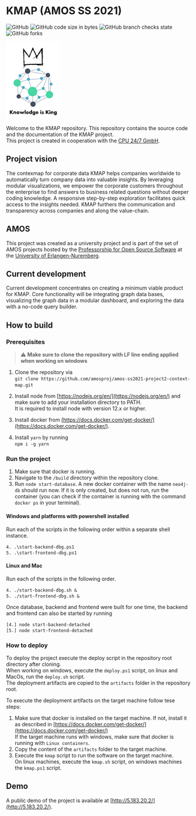 # KMAP (AMOS SS 2021)
![GitHub](https://img.shields.io/github/license/amosproj/amos-ss2021-project2-context-map)
![GitHub code size in bytes](https://img.shields.io/github/languages/code-size/amosproj/amos-ss2021-project2-context-map)
![GitHub branch checks state](https://img.shields.io/github/checks-status/amosproj/amos-ss2021-project2-context-map/main)
![GitHub forks](https://img.shields.io/github/forks/amosproj/amos-ss2021-project2-context-map?style=social)

![Logo](./content/AMOS_KMAP_LOGO_THUMBNAIL.png)

Welcome to the KMAP repository. This repository contains the source code and the documentation of the KMAP project.  
This project is created in cooperation with the [CPU 24/7 GmbH](https://engineeringcloud.io/en/).

## Project vision
The contexmap for corporate data KMAP helps companies worldwide to automatically turn company data into valuable insights. By leveraging modular visualizations, we empower the corporate customers throughout the enterprise to find answers to business related questions without deeper coding knowledge. A responsive step-by-step exploration facilitates quick access to the insights needed. KMAP furthers the communication and transparency across companies and along the value-chain.  

## AMOS
This project was created as a university project and is part of the set of AMOS projects hosted by the [Professorship for Open Source Software](https://oss.cs.fau.de/) at the [University of Erlangen-Nuremberg](https://www.fau.eu/).

## Current development
Current development concentrates on creating a minimum viable product for KMAP. Core functionality will be integrating graph data bases, visualizing the graph data in a modular dashboard, and exploring the data with a no-code query builder.

## How to build
### Prerequisites
> :warning: **Make sure to clone the repository with LF line ending applied when working on windows** 
1. Clone the repository via  
`git clone https://github.com/amosproj/amos-ss2021-project2-context-map.git`

1. Install node from [https://nodejs.org/en/](https://nodejs.org/en/) and make sure to add your installation directory to PATH.   
It is required to install node with version 12.x or higher.

1. Install docker from [https://docs.docker.com/get-docker/](https://docs.docker.com/get-docker/).

1. Install `yarn` by running  
`npm i -g yarn`

### Run the project
1. Make sure that docker is running.
2. Navigate to the `/build` directory within the repository clone.
3. Run `node start-database`. A new docker container with the name `neo4j-db` should run now. If it is only created, but does not run, run the container (you can check if the container is running with the command `docker ps` in your terminal).

#### Windows and platforms with powershell installed

Run each of the scripts in the following order within a separate shell instance.
```
4. .\start-backend-dbg.ps1 
5. .\start-frontend-dbg.ps1
```

#### Linux and Mac

Run each of the scripts in the following order.
```
4. ./start-backend-dbg.sh & 
5. ./start-frontend-dbg.sh &
```

Once database, backend and frontend were built for one time, the backend and frontend can also be started by running 
```
[4.] node start-backend-detached
[5.] node start-frontend-detached
```

### How to deploy
To deploy the project execute the deploy script in the repository root directory after cloning.  
When working on windows, execute the `deploy.ps1` script, on linux and MacOs, run the `deploy.sh` script.  
The deployment artifacts are copied to the `artifacts` folder in the repository root.   

To execute the deployment artifacts on the target machine follow tese steps:  
1. Make sure that docker is installed on the target machine. If not, install it as described in [https://docs.docker.com/get-docker/](https://docs.docker.com/get-docker/)  
If the target machine runs with windows, make sure that docker is running with `Linux containers`. 
3. Copy the content of the `artifacts` folder to the target machine.
4. Execute the `kmap` script to run the software on the target machine.  
On linux machines, execute the `kmap.sh` script, on windows machines the `kmap.ps1` script.

## Demo
A public demo of the project is available at [http://5.183.20.2/](http://5.183.20.2/).
